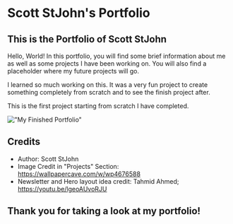 # Scott StJohn's Portfolio

## This is the Portfolio of Scott StJohn

Hello, World! In this portfolio, you will find some brief information about me as well as some projects I have been working on. You will also find a placeholder where my future projects will go.

I learned so much working on this. It was a very fun project to create something completely from scratch and to see the finish project after.

This is the first project starting from scratch I have completed.

!["My Finished Portfolio"](assets/images/Portfolio.png)

## Credits

- Author: Scott StJohn
- Image Credit in "Projects" Section: https://wallpapercave.com/w/wp4676588
- Newsletter and Hero layout idea credit: Tahmid Ahmed; https://youtu.be/lgeoAUvoRJU

## Thank you for taking a look at my portfolio!
